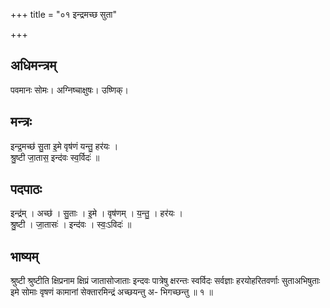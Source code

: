 +++
title = "०१ इन्द्रमच्छ सुता"

+++
## अधिमन्त्रम्
पवमानः सोमः। अग्निष्चाक्षुषः। उष्णिक्।

## मन्त्रः
इन्द्र॒मच्छ॑ सु॒ता इ॒मे वृष॑णं यन्तु॒ हर॑यः ।  
श्रु॒ष्टी जा॒तास॒ इन्द॑वः स्व॒र्विदः॑ ॥

## पदपाठः
इन्द्र॑म् । अच्छ॑ । सु॒ताः । इ॒मे । वृष॑णम् । य॒न्तु॒ । हर॑यः ।  
श्रु॒ष्टी । जा॒तासः॑ । इन्द॑वः । स्वः॒ऽविदः॑ ॥

## भाष्यम्
श्रुष्टी श्रुष्टीति क्षिप्रनाम क्षिप्रं जातासोजाताः इन्दवः पात्रेषु क्षरन्तः स्वर्विदः सर्वज्ञाः हरयोहरितवर्णाः सुताअभिषुताः इमे सोमाः वृषणं कामानां सेक्तारमिन्द्रं अच्छयन्तु अ- भिगच्छन्तु ॥ १ ॥